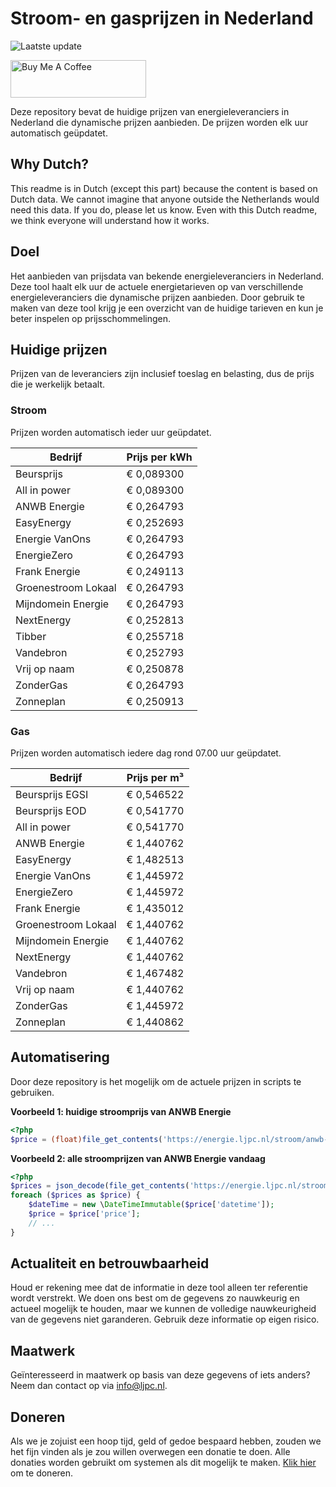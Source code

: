 # Stroom- en gasprijzen in Nederland

![Laatste update](https://img.shields.io/badge/laatste%20update-2025--02--10%2003%3A00%20CET-brightgreen)

<a href="https://www.buymeacoffee.com/Lars-" target="_blank"><img src="https://cdn.buymeacoffee.com/buttons/v2/default-orange.png" alt="Buy Me A Coffee" height="60" style="height: 60px !important;width: 217px !important;" ></a>

Deze repository bevat de huidige prijzen van energieleveranciers in Nederland die dynamische prijzen aanbieden. De prijzen worden elk uur automatisch geüpdatet.

## Why Dutch?

This readme is in Dutch (except this part) because the content is based on Dutch data. We cannot imagine that anyone outside the Netherlands would need this data. If you do, please let us know. Even with this Dutch readme, we think
everyone will understand how it works.

## Doel

Het aanbieden van prijsdata van bekende energieleveranciers in Nederland. Deze tool haalt elk uur de actuele energietarieven op van verschillende energieleveranciers die dynamische prijzen aanbieden. Door gebruik te maken van deze tool
krijg je een overzicht van de huidige tarieven en kun je beter inspelen op prijsschommelingen.

## Huidige prijzen

Prijzen van de leveranciers zijn inclusief toeslag en belasting, dus de prijs die je werkelijk betaalt.

### Stroom

Prijzen worden automatisch ieder uur geüpdatet.

 Bedrijf | Prijs per kWh 
---------|---------------
Beursprijs | € 0,089300
All in power | € 0,089300
ANWB Energie | € 0,264793
EasyEnergy | € 0,252693
Energie VanOns | € 0,264793
EnergieZero | € 0,264793
Frank Energie | € 0,249113
Groenestroom Lokaal | € 0,264793
Mijndomein Energie | € 0,264793
NextEnergy | € 0,252813
Tibber | € 0,255718
Vandebron | € 0,252793
Vrij op naam | € 0,250878
ZonderGas | € 0,264793
Zonneplan | € 0,250913


### Gas

Prijzen worden automatisch iedere dag rond 07.00 uur geüpdatet.

 Bedrijf | Prijs per m³ 
---------|--------------
Beursprijs EGSI | € 0,546522
Beursprijs EOD | € 0,541770
All in power | € 0,541770
ANWB Energie | € 1,440762
EasyEnergy | € 1,482513
Energie VanOns | € 1,445972
EnergieZero | € 1,445972
Frank Energie | € 1,435012
Groenestroom Lokaal | € 1,440762
Mijndomein Energie | € 1,440762
NextEnergy | € 1,440762
Vandebron | € 1,467482
Vrij op naam | € 1,440762
ZonderGas | € 1,445972
Zonneplan | € 1,440862


## Automatisering

Door deze repository is het mogelijk om de actuele prijzen in scripts te gebruiken.

**Voorbeeld 1: huidige stroomprijs van ANWB Energie**

```php
<?php
$price = (float)file_get_contents('https://energie.ljpc.nl/stroom/anwb-energie-nu.txt');

```

**Voorbeeld 2: alle stroomprijzen van ANWB Energie vandaag**

```php
<?php
$prices = json_decode(file_get_contents('https://energie.ljpc.nl/stroom/all-in-power-vandaag.json'),true);
foreach ($prices as $price) {
    $dateTime = new \DateTimeImmutable($price['datetime']);
    $price = $price['price'];
    // ...
}
```

## Actualiteit en betrouwbaarheid

Houd er rekening mee dat de informatie in deze tool alleen ter referentie wordt verstrekt. We doen ons best om de gegevens zo nauwkeurig en actueel mogelijk te houden, maar we kunnen de volledige nauwkeurigheid van de gegevens niet
garanderen. Gebruik deze informatie op eigen risico.

## Maatwerk

Geïnteresseerd in maatwerk op basis van deze gegevens of iets anders? Neem dan contact op
via [info@ljpc.nl](mailto:info@ljpc.nl?subject=Energie%20prijzen).

## Doneren

Als we je zojuist een hoop tijd, geld of gedoe bespaard hebben, zouden we het fijn vinden als je zou willen overwegen een
donatie te doen. Alle donaties worden gebruikt om systemen als dit mogelijk te
maken. [Klik hier](https://www.buymeacoffee.com/Lars-) om te doneren.
